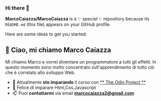 ### Hi there 👋
**MarcoCaiazza/MarcoCaiazza** is a ✨ _special_ ✨ repository because its `README.md` (this file) appears on your GitHub profile.

Here are some ideas to get you started:
##  👋 Ciao, mi chiamo **Marco Caiazza** 

Mi chiamo Marco e vorrei diventare un programmatore a tutti gli effetti. In questo momento sono molto concentrato sull'apprendimento di tutto ciò che è correlato allo sviluppo Web.

- 🌱 Attualmente **sto imparando** il corso con [ ** The Odin Project ** ]([https://www.theodinproject.com/](https://www.theodinproject.com/paths/full-stack-javascript/courses/javascript))
- 💞️ Felice di imparare Html,Css,Javascript
- 📫 Puoi **contattarmi** via email [ **marcocaiazza2@gmail.com** ](mailto:marcocaiazza2@gmail.com.com)

